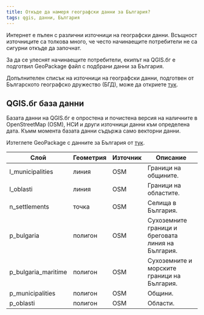 ```yaml
---
title: Откъде да намеря географски данни за България?
tags: qgis, данни, България
---
```


Интернет е пълен с различни източници на географски данни. Всъщност източниците са толкова много, че често начинаещите потребители не са сигурни откъде да започнат.

За да се улеснят начинаещите потребители, екипът на QGIS.бг е подготвил GeoPackage файл с подбрани данни за България.

Допълнителен списък на източници на географски данни, подготвен от Българското географско дружество (БГД), може да откриете [тук](../../bgd/1000_data.md).

## QGIS.бг база данни

Базата данни на QGIS.бг е опростена и почистена версия на наличните в OpenStreetMap (OSM), НСИ и други източници данни към определена дата. Къмм момента базата данни съдържа само векторни данни.

Изтеглете GeoPackage с данните за България от [тук](https://qgis.bg/data/administrative_latest.gpkg).

| Слой                | Геометрия | Източник | Описание                                           |
|---------------------|-----------|----------|----------------------------------------------------|
| l_municipalities    | линия     | OSM      | Граници на общините.                               |
| l_oblasti           | линия     | OSM      | Граници на областите.                              |
| n_settlements       | точка     | OSM      | Селища в България.                                 |
| p_bulgaria          | полигон   | OSM      | Сухоземните граници и бреговата линия на България. |
| p_bulgaria_maritime | полигон   | OSM      | Сухоземните и морските граници на България.        |
| p_municipalities    | полигон   | OSM      | Общини.                                            |
| p_oblasti           | полигон   | OSM      | Области.                                           |
